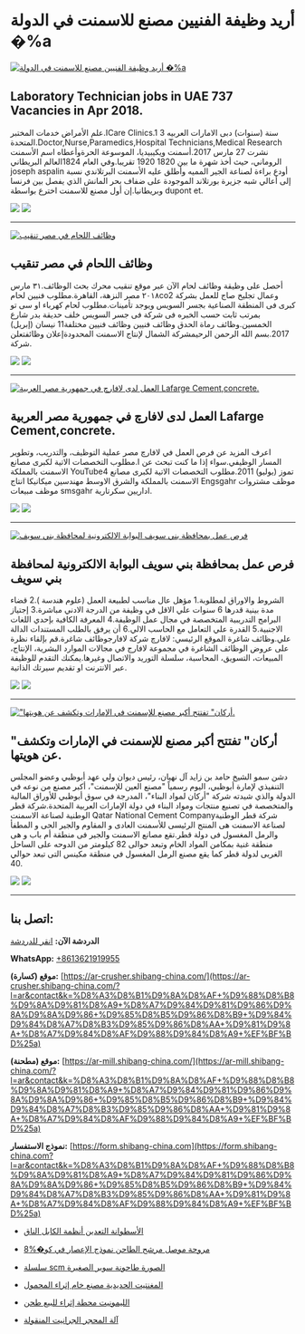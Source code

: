 # أريد وظيفة الفنيين مصنع للاسمنت في الدولة �%a

<a href="https://swt.shibang-china.com/?l=ar&img&k=%D8%A3%D8%B1%D9%8A%D8%AF+%D9%88%D8%B8%D9%8A%D9%81%D8%A9+%D8%A7%D9%84%D9%81%D9%86%D9%8A%D9%8A%D9%86+%D9%85%D8%B5%D9%86%D8%B9+%D9%84%D9%84%D8%A7%D8%B3%D9%85%D9%86%D8%AA+%D9%81%D9%8A+%D8%A7%D9%84%D8%AF%D9%88%D9%84%D8%A9+%EF%BF%BD%25a" target="_blank">![أريد وظيفة الفنيين مصنع للاسمنت في الدولة �%a](http://static.shibang-china.com/all-800x300/797.jpg)</a>

## Laboratory Technician jobs in UAE 737 Vacancies in Apr 2018.
علم الأمراض خدمات المختبر.ICare Clinics.1 3 سنة (سنوات) دبى الامارات العربيه المتحدة.Doctor,Nurse,Paramedics,Hospital Technicians,Medical Research نشرت 27 مارس 2017.أسمنت ويكيبيديا، الموسوعة الحرةوأعطاه اسم الأسمنت الروماني، حيث أخذ شهرة ما بين 1820 1920 تقريبا.وفي العام 1824العالم البريطاني joseph aspalin أودع براءة لصناعة الجير المميه وأطلق عليه الأسمنت البرتلاندي نسبة إلى أعالي شبه جزيرة بورتلاند الموجودة على ضفاف بحر المانش الذي يفصل بين فرنسا وبريطانيا.إن أول مصنع للاسمنت اخترع بواسطة dupont et.


<a href="https://whatsapp.shibangsoft.com/WhatsApp.php" target="_blank" title="WhatsApp">![](http://static.shibang-china.com/icon/whatsapp.png)</a> <a href="https://swt.shibang-china.com/?l=ar&icon&k=%D8%A3%D8%B1%D9%8A%D8%AF+%D9%88%D8%B8%D9%8A%D9%81%D8%A9+%D8%A7%D9%84%D9%81%D9%86%D9%8A%D9%8A%D9%86+%D9%85%D8%B5%D9%86%D8%B9+%D9%84%D9%84%D8%A7%D8%B3%D9%85%D9%86%D8%AA+%D9%81%D9%8A+%D8%A7%D9%84%D8%AF%D9%88%D9%84%D8%A9+%EF%BF%BD%25a" target="_blank">![](http://static.shibang-china.com/icon/chat-ar.png)</a>

---

<a href="https://swt.shibang-china.com/?l=ar&img&k=%D8%A3%D8%B1%D9%8A%D8%AF+%D9%88%D8%B8%D9%8A%D9%81%D8%A9+%D8%A7%D9%84%D9%81%D9%86%D9%8A%D9%8A%D9%86+%D9%85%D8%B5%D9%86%D8%B9+%D9%84%D9%84%D8%A7%D8%B3%D9%85%D9%86%D8%AA+%D9%81%D9%8A+%D8%A7%D9%84%D8%AF%D9%88%D9%84%D8%A9+%EF%BF%BD%25a" target="_blank">![وظائف اللحام في مصر تنقيب](http://static.shibang-china.com/all-800x300/1333.jpg)</a>

## وظائف اللحام في مصر تنقيب
أحصل على وظيقة وظائف لحام الآن عبر موقع تنقيب محرك بحث الوظائف.٣١ مارس ٢٠١٨ مصر النزهة، القاهرة.مطلوب فنيين لحامco2 وعمال تجليخ صاج للعمل بشركة كبرى فى المنطقة الصناعية بجسر السويس ويوجد تأمينات.مطلوب لحام كهرباء او سى تو بمرتب ثابت حسب الخبره فى شركة فى جسر السويس خلف حديقة بدر شارع الخمسين.وظائف رماة الحدق وظائف فنيين وظائف فنيين مختلفة11 نيسان (إبريل) 2017.بسم الله الرحمن الرحيمشركة الشمال لإنتاج الاسمنت المحدودةإعلان وظائفتعلن شركة.


<a href="https://whatsapp.shibangsoft.com/WhatsApp.php" target="_blank" title="WhatsApp">![](http://static.shibang-china.com/icon/whatsapp.png)</a> <a href="https://swt.shibang-china.com/?l=ar&icon&k=%D8%A3%D8%B1%D9%8A%D8%AF+%D9%88%D8%B8%D9%8A%D9%81%D8%A9+%D8%A7%D9%84%D9%81%D9%86%D9%8A%D9%8A%D9%86+%D9%85%D8%B5%D9%86%D8%B9+%D9%84%D9%84%D8%A7%D8%B3%D9%85%D9%86%D8%AA+%D9%81%D9%8A+%D8%A7%D9%84%D8%AF%D9%88%D9%84%D8%A9+%EF%BF%BD%25a" target="_blank">![](http://static.shibang-china.com/icon/chat-ar.png)</a>

---

<a href="https://swt.shibang-china.com/?l=ar&img&k=%D8%A3%D8%B1%D9%8A%D8%AF+%D9%88%D8%B8%D9%8A%D9%81%D8%A9+%D8%A7%D9%84%D9%81%D9%86%D9%8A%D9%8A%D9%86+%D9%85%D8%B5%D9%86%D8%B9+%D9%84%D9%84%D8%A7%D8%B3%D9%85%D9%86%D8%AA+%D9%81%D9%8A+%D8%A7%D9%84%D8%AF%D9%88%D9%84%D8%A9+%EF%BF%BD%25a" target="_blank">![العمل لدى لافارﭺ في جمهورية مصر العربية Lafarge Cement,concrete.](http://static.shibang-china.com/all-800x300/870.jpg)</a>

## العمل لدى لافارﭺ في جمهورية مصر العربية Lafarge Cement,concrete.
اعرف المزيد عن فرص العمل في لافارﭺ مصر عملية التوظيف، والتدريب، وتطوير المسار الوظيفي.سواء إذا ما كنت تبحث عن ا.مطلوب التخصصات الاتية لكبرى مصانع الاسمنت بالمملكة YouTube4 تموز (يوليو) 2011.مطلوب التخصصات الاتية لكبرى مصانع الاسمنت بالمملكة والشرق الاوسط مهندسين ميكانيكا انتاج Engsgahr موظف مشتروات موظف مبيعات smsgahr اداريين سكرتارية.


<a href="https://whatsapp.shibangsoft.com/WhatsApp.php" target="_blank" title="WhatsApp">![](http://static.shibang-china.com/icon/whatsapp.png)</a> <a href="https://swt.shibang-china.com/?l=ar&icon&k=%D8%A3%D8%B1%D9%8A%D8%AF+%D9%88%D8%B8%D9%8A%D9%81%D8%A9+%D8%A7%D9%84%D9%81%D9%86%D9%8A%D9%8A%D9%86+%D9%85%D8%B5%D9%86%D8%B9+%D9%84%D9%84%D8%A7%D8%B3%D9%85%D9%86%D8%AA+%D9%81%D9%8A+%D8%A7%D9%84%D8%AF%D9%88%D9%84%D8%A9+%EF%BF%BD%25a" target="_blank">![](http://static.shibang-china.com/icon/chat-ar.png)</a>

---

<a href="https://swt.shibang-china.com/?l=ar&img&k=%D8%A3%D8%B1%D9%8A%D8%AF+%D9%88%D8%B8%D9%8A%D9%81%D8%A9+%D8%A7%D9%84%D9%81%D9%86%D9%8A%D9%8A%D9%86+%D9%85%D8%B5%D9%86%D8%B9+%D9%84%D9%84%D8%A7%D8%B3%D9%85%D9%86%D8%AA+%D9%81%D9%8A+%D8%A7%D9%84%D8%AF%D9%88%D9%84%D8%A9+%EF%BF%BD%25a" target="_blank">![فرص عمل بمحافظة بني سويف البوابة الالكترونية لمحافظة بني سويف](http://static.shibang-china.com/all-800x300/1132.jpg)</a>

## فرص عمل بمحافظة بني سويف البوابة الالكترونية لمحافظة بني سويف
الشروط والاوراق لمطلوبة.1 مؤهل عال مناسب لطبيعة العمل (علوم هندسة ).2 قضاء مدة بينية قدرها 6 سنوات علي الاقل في وظيفة من الدرجة الادني مباشرة.3 إجتياز البرامج التدريبية المتخصصة في مجال عمل الوظيفة.4 المعرفة الكافية بإحدي اللغات الاجنبية.5 القدرة علي التعامل مع الحاسب الالي.6 أن يرفق بالطلب المستندات الدالة علي.وظائف شاغرة الموقع الرئيسي: لافارچ شركة لافارجوظائف شاغرة.قم بإلقاء نظرة على عروض الوظائف الشاغرة في مجموعة لافارج في مجالات الموارد البشرية، الإنتاج، المبيعات، التسويق، المحاسبة، سلسلة التوريد والاتصال وغيرها.يمكنك التقدم للوظيفة عبر الانترنت او تقديم سيرتك الذاتية.


<a href="https://whatsapp.shibangsoft.com/WhatsApp.php" target="_blank" title="WhatsApp">![](http://static.shibang-china.com/icon/whatsapp.png)</a> <a href="https://swt.shibang-china.com/?l=ar&icon&k=%D8%A3%D8%B1%D9%8A%D8%AF+%D9%88%D8%B8%D9%8A%D9%81%D8%A9+%D8%A7%D9%84%D9%81%D9%86%D9%8A%D9%8A%D9%86+%D9%85%D8%B5%D9%86%D8%B9+%D9%84%D9%84%D8%A7%D8%B3%D9%85%D9%86%D8%AA+%D9%81%D9%8A+%D8%A7%D9%84%D8%AF%D9%88%D9%84%D8%A9+%EF%BF%BD%25a" target="_blank">![](http://static.shibang-china.com/icon/chat-ar.png)</a>

---

<a href="https://swt.shibang-china.com/?l=ar&img&k=%D8%A3%D8%B1%D9%8A%D8%AF+%D9%88%D8%B8%D9%8A%D9%81%D8%A9+%D8%A7%D9%84%D9%81%D9%86%D9%8A%D9%8A%D9%86+%D9%85%D8%B5%D9%86%D8%B9+%D9%84%D9%84%D8%A7%D8%B3%D9%85%D9%86%D8%AA+%D9%81%D9%8A+%D8%A7%D9%84%D8%AF%D9%88%D9%84%D8%A9+%EF%BF%BD%25a" target="_blank">![&quot;أركان&quot; تفتتح أكبر مصنع للإسمنت في الإمارات وتكشف عن هويتها.](http://static.shibang-china.com/all-800x300/876.jpg)</a>

## &quot;أركان&quot; تفتتح أكبر مصنع للإسمنت في الإمارات وتكشف عن هويتها.
دشن سمو الشيخ حامد بن زايد آل نهيان، رئيس ديوان ولي عهد أبوظبي وعضو المجلس التنفيذي لإمارة أبوظبي، اليوم رسمياً &quot;مصنع العين للإسمنت&quot;، أكبر مصنع من نوعه في الدولة والذي شيدته شركة &quot;أركان لمواد البناء&quot;، المدرجة في سوق أبوظبي للأوراق المالية والمتخصصة في تصنيع منتجات ومواد البناء في دولة الإمارات العربية المتحدة.شركة قطر الوطنية لصناعة الاسمنت Qatar National Cement Companyشركة قطر الوطنية لصناعة الاسمنت هى المنتج الرئيسى للأسمنت العادى و المقاوم والجير الحى و المطفأ والرمل المغسول فى دولة قطر.تقع مصانع الاسمنت والجير فى منطقة أم باب و هى منطقة غنية بمكامن المواد الخام وتبعد حوالى 82 كيلومتر من الدوحه على الساحل الغربى لدولة قطر كما يقع مصنع الرمل المغسول في منطقة مكينس التى تبعد حوالي 40.


<a href="https://whatsapp.shibangsoft.com/WhatsApp.php" target="_blank" title="WhatsApp">![](http://static.shibang-china.com/icon/whatsapp.png)</a> <a href="https://swt.shibang-china.com/?l=ar&icon&k=%D8%A3%D8%B1%D9%8A%D8%AF+%D9%88%D8%B8%D9%8A%D9%81%D8%A9+%D8%A7%D9%84%D9%81%D9%86%D9%8A%D9%8A%D9%86+%D9%85%D8%B5%D9%86%D8%B9+%D9%84%D9%84%D8%A7%D8%B3%D9%85%D9%86%D8%AA+%D9%81%D9%8A+%D8%A7%D9%84%D8%AF%D9%88%D9%84%D8%A9+%EF%BF%BD%25a" target="_blank">![](http://static.shibang-china.com/icon/chat-ar.png)</a>

---
## اتصل بنا:

**الدردشة الآن:** [انقر للدردشة](https://swt.shibang-china.com?l=ar&contact&k=%D8%A3%D8%B1%D9%8A%D8%AF+%D9%88%D8%B8%D9%8A%D9%81%D8%A9+%D8%A7%D9%84%D9%81%D9%86%D9%8A%D9%8A%D9%86+%D9%85%D8%B5%D9%86%D8%B9+%D9%84%D9%84%D8%A7%D8%B3%D9%85%D9%86%D8%AA+%D9%81%D9%8A+%D8%A7%D9%84%D8%AF%D9%88%D9%84%D8%A9+%EF%BF%BD%25a)

**WhatsApp:**  [+8613621919955](https://whatsapp.shibangsoft.com/WhatsApp.php)

**موقع (كسارة):** [https://ar-crusher.shibang-china.com/](https://ar-crusher.shibang-china.com/?l=ar&contact&k=%D8%A3%D8%B1%D9%8A%D8%AF+%D9%88%D8%B8%D9%8A%D9%81%D8%A9+%D8%A7%D9%84%D9%81%D9%86%D9%8A%D9%8A%D9%86+%D9%85%D8%B5%D9%86%D8%B9+%D9%84%D9%84%D8%A7%D8%B3%D9%85%D9%86%D8%AA+%D9%81%D9%8A+%D8%A7%D9%84%D8%AF%D9%88%D9%84%D8%A9+%EF%BF%BD%25a)

**موقع (مطحنة):** [https://ar-mill.shibang-china.com/](https://ar-mill.shibang-china.com/?l=ar&contact&k=%D8%A3%D8%B1%D9%8A%D8%AF+%D9%88%D8%B8%D9%8A%D9%81%D8%A9+%D8%A7%D9%84%D9%81%D9%86%D9%8A%D9%8A%D9%86+%D9%85%D8%B5%D9%86%D8%B9+%D9%84%D9%84%D8%A7%D8%B3%D9%85%D9%86%D8%AA+%D9%81%D9%8A+%D8%A7%D9%84%D8%AF%D9%88%D9%84%D8%A9+%EF%BF%BD%25a)

**نموذج الاستفسار:** [https://form.shibang-china.com](https://form.shibang-china.com?l=ar&contact&k=%D8%A3%D8%B1%D9%8A%D8%AF+%D9%88%D8%B8%D9%8A%D9%81%D8%A9+%D8%A7%D9%84%D9%81%D9%86%D9%8A%D9%8A%D9%86+%D9%85%D8%B5%D9%86%D8%B9+%D9%84%D9%84%D8%A7%D8%B3%D9%85%D9%86%D8%AA+%D9%81%D9%8A+%D8%A7%D9%84%D8%AF%D9%88%D9%84%D8%A9+%EF%BF%BD%25a)

* [الأسطوانة التعدين أنظمة الكابل الناق](../21/%D8%A7%D9%84%D8%A3%D8%B3%D8%B7%D9%88%D8%A7%D9%86%D8%A9%20%D8%A7%D9%84%D8%AA%D8%B9%D8%AF%D9%8A%D9%86%20%D8%A3%D9%86%D8%B8%D9%85%D8%A9%20%D8%A7%D9%84%D9%83%D8%A7%D8%A8%D9%84%20%D8%A7%D9%84%D9%86%D8%A7%D9%82.md)

* [مروحة موصل مرشح الطاحن نموذج الإعصار في كو�%8](../24/%D9%85%D8%B1%D9%88%D8%AD%D8%A9%20%D9%85%D9%88%D8%B5%D9%84%20%D9%85%D8%B1%D8%B4%D8%AD%20%D8%A7%D9%84%D8%B7%D8%A7%D8%AD%D9%86%20%D9%86%D9%85%D9%88%D8%B0%D8%AC%20%D8%A7%D9%84%D8%A5%D8%B9%D8%B5%D8%A7%D8%B1%20%D9%81%D9%8A%20%D9%83%D9%88%EF%BF%BD%258.md)

* [سلسلة scm الصورة طاحونة سوبر الصغيرة](../25/%D8%B3%D9%84%D8%B3%D9%84%D8%A9%20scm%20%D8%A7%D9%84%D8%B5%D9%88%D8%B1%D8%A9%20%D8%B7%D8%A7%D8%AD%D9%88%D9%86%D8%A9%20%D8%B3%D9%88%D8%A8%D8%B1%20%D8%A7%D9%84%D8%B5%D8%BA%D9%8A%D8%B1%D8%A9.md)

* [المغنتيت الحديدية مصنع خام إثراء المحمول](../22/%D8%A7%D9%84%D9%85%D8%BA%D9%86%D8%AA%D9%8A%D8%AA%20%D8%A7%D9%84%D8%AD%D8%AF%D9%8A%D8%AF%D9%8A%D8%A9%20%D9%85%D8%B5%D9%86%D8%B9%20%D8%AE%D8%A7%D9%85%20%D8%A5%D8%AB%D8%B1%D8%A7%D8%A1%20%D8%A7%D9%84%D9%85%D8%AD%D9%85%D9%88%D9%84.md)

* [الليمونيت محطة إثراء للبيع طحن](../21/%D8%A7%D9%84%D9%84%D9%8A%D9%85%D9%88%D9%86%D9%8A%D8%AA%20%D9%85%D8%AD%D8%B7%D8%A9%20%D8%A5%D8%AB%D8%B1%D8%A7%D8%A1%20%D9%84%D9%84%D8%A8%D9%8A%D8%B9%20%D8%B7%D8%AD%D9%86.md)

* [آلة المحجر الجرانيت المنقولة](../24/%D8%A2%D9%84%D8%A9%20%D8%A7%D9%84%D9%85%D8%AD%D8%AC%D8%B1%20%D8%A7%D9%84%D8%AC%D8%B1%D8%A7%D9%86%D9%8A%D8%AA%20%D8%A7%D9%84%D9%85%D9%86%D9%82%D9%88%D9%84%D8%A9.md)